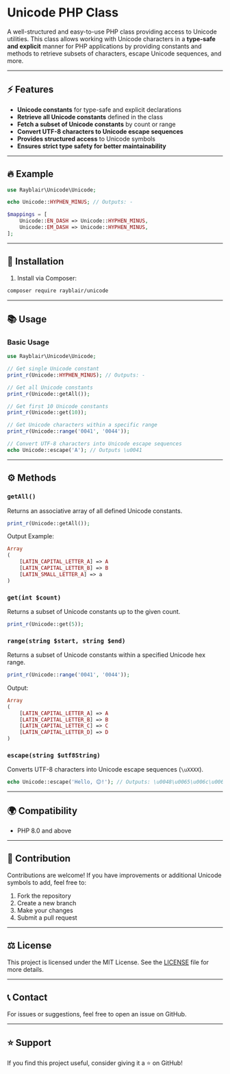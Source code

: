# Unicode PHP Class

A well-structured and easy-to-use PHP class providing access to Unicode utilities. This class allows working with Unicode characters in a **type-safe and explicit** manner for PHP applications by providing constants and methods to retrieve subsets of characters, escape Unicode sequences, and more.

---

## ⚡ Features

- **Unicode constants** for type-safe and explicit declarations 
- **Retrieve all Unicode constants** defined in the class
- **Fetch a subset of Unicode constants** by count or range
- **Convert UTF-8 characters to Unicode escape sequences**
- **Provides structured access** to Unicode symbols
- **Ensures strict type safety for better maintainability**

---


## 🔥 Example

```php
use Rayblair\Unicode\Unicode;

echo Unicode::HYPHEN_MINUS; // Outputs: -

$mappings = [
    Unicode::EN_DASH => Unicode::HYPHEN_MINUS,
    Unicode::EM_DASH => Unicode::HYPHEN_MINUS,
];
```

---
## 🚀 Installation

1. Install via Composer:

```bash
composer require rayblair/unicode
```

---

## 📚 Usage

### Basic Usage
```php
use Rayblair\Unicode\Unicode;

// Get single Unicode constant
print_r(Unicode::HYPHEN_MINUS); // Outputs: -

// Get all Unicode constants
print_r(Unicode::getAll());

// Get first 10 Unicode constants
print_r(Unicode::get(10));

// Get Unicode characters within a specific range
print_r(Unicode::range('0041', '0044'));

// Convert UTF-8 characters into Unicode escape sequences
echo Unicode::escape('A'); // Outputs \u0041
```

---

## ⚙️ Methods

### `getAll()`
Returns an associative array of all defined Unicode constants.

```php
print_r(Unicode::getAll());
```
Output Example:
```php
Array
(
    [LATIN_CAPITAL_LETTER_A] => A
    [LATIN_CAPITAL_LETTER_B] => B
    [LATIN_SMALL_LETTER_A] => a
)
```

### `get(int $count)`
Returns a subset of Unicode constants up to the given count.
```php
print_r(Unicode::get(5));
```

### `range(string $start, string $end)`
Returns a subset of Unicode constants within a specified Unicode hex range.
```php
print_r(Unicode::range('0041', '0044'));
```
Output:
```php
Array
(
    [LATIN_CAPITAL_LETTER_A] => A
    [LATIN_CAPITAL_LETTER_B] => B
    [LATIN_CAPITAL_LETTER_C] => C
    [LATIN_CAPITAL_LETTER_D] => D
)
```

### `escape(string $utf8String)`
Converts UTF-8 characters into Unicode escape sequences (`\uXXXX`).
```php
echo Unicode::escape('Hello, 😊!'); // Outputs: \u0048\u0065\u006c\u006c\u006f, \u1F60A!
```

---

## 🌍 Compatibility

- PHP 8.0 and above

---

## 🚀 Contribution

Contributions are welcome! If you have improvements or additional Unicode symbols to add, feel free to:

1. Fork the repository
2. Create a new branch
3. Make your changes
4. Submit a pull request

---

## ⚖️ License

This project is licensed under the MIT License. See the [LICENSE](LICENSE) file for more details.

---

## 📞 Contact

For issues or suggestions, feel free to open an issue on GitHub.

---

## ⭐ Support

If you find this project useful, consider giving it a ⭐ on GitHub!

